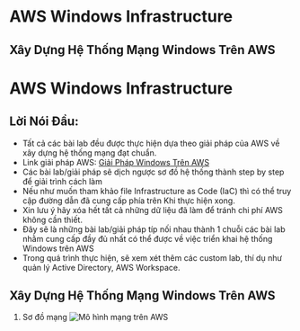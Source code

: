 # AWS Windows Infrastructure 
## Xây Dựng Hệ Thống Mạng Windows Trên AWS
# AWS Windows Infrastructure 
## Lời Nói Đầu: 

 - Tất cả các bài lab đều được thực hiện dựa theo giải pháp của AWS về
   xây dựng hệ thống mạng đạt chuẩn.
 - Link giải pháp AWS: [Giải Pháp Windows Trên
   AWS](https://aws-labs.net/winlab0-buildinfra.html)
 - Các bài lab/giải pháp sẽ dịch ngược sơ đồ hệ thống thành step by step
   để giải trình cách làm
 - Nếu như muốn tham khảo file Infrastructure as Code (IaC) thì có thể
   truy cập đường dẫn đã cung cấp phía trên Khi thực hiện xong. 
 - Xin lưu ý hãy xóa hết tất cả những dữ liệu đã làm để tránh chi phí
   AWS không  cần thiết. 
 - Đây sẽ là những bài lab/giải pháp típ nối nhau thành 1 chuỗi các bài
   lab nhằm cung cấp đầy đủ nhất có thể được về việc triển khai hệ thống
   Windows trên AWS
 - Trong quá trình thực hiện, sẽ xem xét thêm các custom lab, thí dụ như
   quản lý Active Directory,  AWS Workspace.

## Xây Dựng Hệ Thống Mạng Windows Trên AWS

 1. Sơ đồ mạng
![Mô hình mạng trên AWS](https://github.com/minhhung1706/AWS-Windows-Infrastructure/blob/2df2a139620c71ab91e6409fd0d0a3d7fbb02bdb/Network-Diagram.png)
